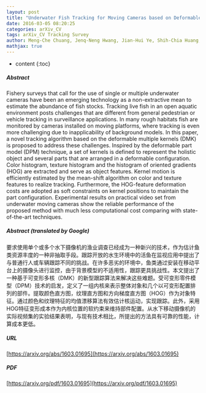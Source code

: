 ```yaml
---
layout: post
title: "Underwater Fish Tracking for Moving Cameras based on Deformable Multiple Kernels"
date: 2016-03-05 08:20:25
categories: arXiv_CV
tags: arXiv_CV Tracking Survey
author: Meng-Che Chuang, Jenq-Neng Hwang, Jian-Hui Ye, Shih-Chia Huang, Kresimir Williams
mathjax: true
---
```


* content
{:toc}

##### Abstract
Fishery surveys that call for the use of single or multiple underwater cameras have been an emerging technology as a non-extractive mean to estimate the abundance of fish stocks. Tracking live fish in an open aquatic environment posts challenges that are different from general pedestrian or vehicle tracking in surveillance applications. In many rough habitats fish are monitored by cameras installed on moving platforms, where tracking is even more challenging due to inapplicability of background models. In this paper, a novel tracking algorithm based on the deformable multiple kernels (DMK) is proposed to address these challenges. Inspired by the deformable part model (DPM) technique, a set of kernels is defined to represent the holistic object and several parts that are arranged in a deformable configuration. Color histogram, texture histogram and the histogram of oriented gradients (HOG) are extracted and serve as object features. Kernel motion is efficiently estimated by the mean-shift algorithm on color and texture features to realize tracking. Furthermore, the HOG-feature deformation costs are adopted as soft constraints on kernel positions to maintain the part configuration. Experimental results on practical video set from underwater moving cameras show the reliable performance of the proposed method with much less computational cost comparing with state-of-the-art techniques.

##### Abstract (translated by Google)
要求使用单个或多个水下摄像机的渔业调查已经成为一种新兴的技术，作为估计鱼类资源丰度的一种非抽取手段。跟踪开放的水生环境中的活鱼在监视应用中提出了与普通行人或车辆跟踪不同的挑战。在许多恶劣的环境中，鱼类通过安装在移动平台上的摄像头进行监控，由于背景模型的不适用性，跟踪更具挑战性。本文提出了一种基于可变形多核（DMK）的新型跟踪算法来解决这些难题。受可变形零件模型（DPM）技术的启发，定义了一组内核来表示整体对象和几个以可变形配置排列的部件。提取颜色直方图，纹理直方图和方向梯度直方图（HOG）作为对象特征。通过颜色和纹理特征的均值漂移算法有效估计核运动，实现跟踪。此外，采用HOG特征变形成本作为内核位置的软约束来维持部件配置。从水下移动摄像机的实际视频集的实验结果表明，与现有技术相比，所提出的方法具有可靠的性能，计算成本更低。

##### URL
[https://arxiv.org/abs/1603.01695](https://arxiv.org/abs/1603.01695)

##### PDF
[https://arxiv.org/pdf/1603.01695](https://arxiv.org/pdf/1603.01695)

